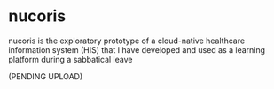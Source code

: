 # nucoris
nucoris is the exploratory prototype of a cloud-native healthcare information system (HIS) that I have developed and used as a learning platform during a sabbatical leave

(PENDING UPLOAD)
